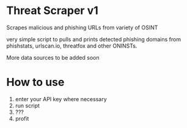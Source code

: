 # Threat Scraper v1
Scrapes malicious and phishing URLs from variety of OSINT

very simple script to pulls and prints detected phishing domains from phishstats, urlscan.io, threatfox and other ONINSTs.

More data sources to be added soon

# How to use

1. enter your API key where necessary
2. run script
3. ???
4. profit
